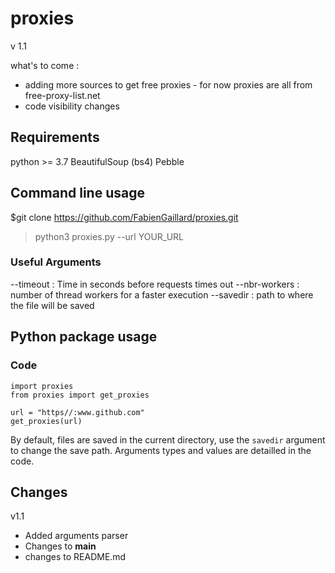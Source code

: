 # proxies
v 1.1

what's to come :
- adding more sources to get free proxies - for now proxies are all from free-proxy-list.net
- code visibility changes 

## Requirements 

python >= 3.7
BeautifulSoup (bs4)
Pebble

## Command line usage

$git clone https://github.com/FabienGaillard/proxies.git

> python3 proxies.py --url YOUR_URL 

### Useful Arguments 

--timeout : Time in seconds before requests times out
--nbr-workers : number of thread workers for a faster execution
--savedir : path to where the file will be saved

## Python package usage

### Code

```
import proxies
from proxies import get_proxies

url = "https//:www.github.com"
get_proxies(url)
````
By default, files are saved in the current directory, use the ```savedir``` argument to change the save path.
Arguments types and values are detailled in the code.


## Changes 

v1.1
- Added arguments parser
- Changes to  __main__
- changes to README.md

